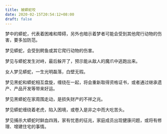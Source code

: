```yaml
---
title: 被蟒蛇咬
date: 2020-02-15T20:54:12+08:00
draft: false
---
```


梦中的蟒蛇，代表着困难和障碍，另外也暗示着梦者可能会受到其他爬行动物的伤害，要多加防范。<br>



梦见蟒蛇，会受到鳄鱼或其它爬行动物的伤害。<br>



梦见与蟒蛇发生对峙，最后躲开了，预示能从敌人的魔爪中逃跑出来。<br>



女人梦见蟒蛇，一生光明磊落，白壁无瑕。<br>



梦见黑蛇和蟒蛇相互盘旋，缠绕在一起，将会重新取得资格证书，或者通过继承遗产、产品开发等带来好运。<br>



梦见黑蟒蛇在家周围走动，是损失财产的不祥之兆。<br>



梦见蟒蛇缠绕着老虎，陷入困境，或卷入是非之中而大吃苦头。<br>



梦见捕杀大蟒蛇时鲜血四溅，家有忧患的征兆，家庭成员出现健康问题，或将有修理、增建住宅的事情。<br>
